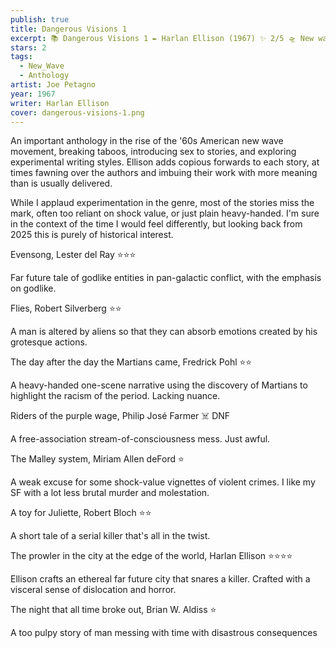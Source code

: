```yaml
---
publish: true
title: Dangerous Visions 1
excerpt: 📚 Dangerous Visions 1 ✒️ Harlan Ellison (1967) ✨ 2/5 🛸 New wave anthology 🖌️ Joe Petagno
stars: 2
tags:
  - New_Wave
  - Anthology
artist: Joe Petagno
year: 1967
writer: Harlan Ellison
cover: dangerous-visions-1.png
---
```

An important anthology in the rise of the '60s American new wave movement, breaking taboos, introducing sex to stories, and exploring experimental writing styles. Ellison adds copious forwards to each story, at times fawning over the authors and imbuing their work with more meaning than is usually delivered.  
  
While I applaud experimentation in the genre, most of the stories miss the mark, often too reliant on shock value, or just plain heavy-handed. I'm sure in the context of the time I would feel differently, but looking back from 2025 this is purely of historical interest.  
  
Evensong, Lester del Ray ⭐⭐⭐  
  
Far future tale of godlike entities in pan-galactic conflict, with the emphasis on godlike.  
  
Flies, Robert Silverberg ⭐⭐  
  
A man is altered by aliens so that they can absorb emotions created by his grotesque actions.  
  
The day after the day the Martians came, Fredrick Pohl ⭐⭐  
  
A heavy-handed one-scene narrative using the discovery of Martians to highlight the racism of the period. Lacking nuance.  
  
Riders of the purple wage, Philip José Farmer ☠️ DNF  
  
A free-association stream-of-consciousness mess. Just awful.  
  
The Malley system, Miriam Allen deFord ⭐  
  
A weak excuse for some shock-value vignettes of violent crimes. I like my SF with a lot less brutal murder and molestation.  
  
A toy for Juliette, Robert Bloch ⭐⭐  
  
A short tale of a serial killer that's all in the twist.  
  
The prowler in the city at the edge of the world, Harlan Ellison ⭐⭐⭐⭐  
  
Ellison crafts an ethereal far future city that snares a killer. Crafted with a visceral sense of dislocation and horror.  
  
The night that all time broke out, Brian W. Aldiss ⭐  
  
A too pulpy story of man messing with time with disastrous consequences